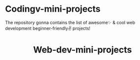 # Codingv-mini-projects
The repository gonna contains the list of awesome✨ &amp; cool web development beginner-friendly✌️ projects!
<h1 align="center">Web-dev-mini-projects</h1> 
